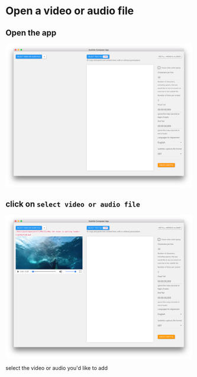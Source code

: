 # Open a video or audio file

## Open the app
![Open](/assets/intro.png)

## click on `select video or audio file`

![video only](/assets/video-only.png)

select the video or audio you'd like to add 
